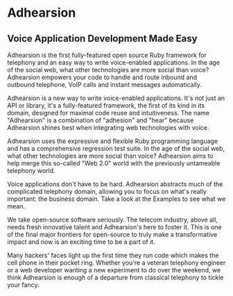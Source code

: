 Adhearsion
==========

Voice Application Development Made Easy
---------------------------------------

Adhearsion is the first fully-featured open source Ruby framework for telephony and an easy way to write voice-enabled applications. In the age of the social web, what other technologies are more social than voice? Adhearsion empowers your code to handle and route inbound and outbound telephone, VoIP calls and instant messages automatically.

Adhearsion is a new way to write voice-enabled applications. It's not just an API or library, it's a fully-featured framework, the first of its kind in its domain, designed for maximal code reuse and intuitiveness. The name "Adhearsion" is a combination of "adhesion" and "hear" because Adhearsion shines best when integrating web technologies with voice.

Adhearsion uses the expressive and flexible Ruby programming language and has a comprehensive regression test suite. In the age of the social web, what other technologies are more social than voice? Adhearsion aims to help merge this so-called "Web 2.0" world with the previously untameable telephony world.

Voice applications don't have to be hard. Adhearsion abstracts much of the complicated telephony domain, allowing you to focus on what's really important: the business domain. Take a look at the Examples to see what we mean.

We take open-source software seriously. The telecom industry, above all, needs fresh innovative talent and Adhearsion's here to foster it. This is one of the final major frontiers for open-source to truly make a transformative impact and now is an exciting time to be a part of it.

Many hackers' faces light up the first time they run code which makes the cell phone in their pocket ring. Whether you're a veteran telephony engineer or a web developer wanting a new experiment to do over the weekend, we think Adhearsion is enough of a departure from classical telephony to tickle your fancy.
